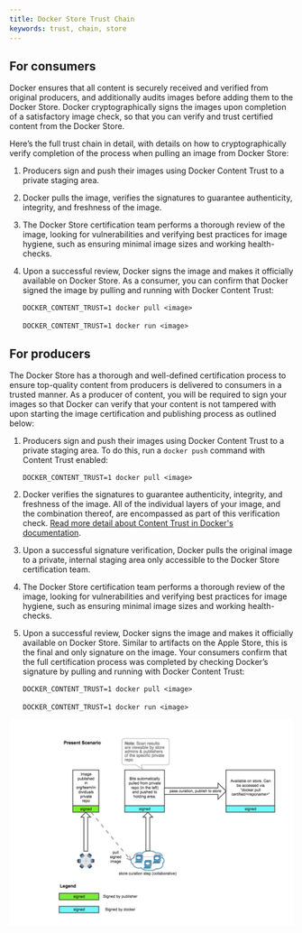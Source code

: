 ```yaml
---
title: Docker Store Trust Chain
keywords: trust, chain, store
---
```


## For consumers

Docker ensures that all content is securely received and verified from original
producers, and additionally audits images before adding them to the Docker
Store. Docker cryptographically signs the images upon completion of a
satisfactory image check, so that you can verify and trust certified content
from the Docker Store.

Here’s the full trust chain in detail, with details on how to cryptographically
verify completion of the process when pulling an image from Docker Store:

1. Producers sign and push their images using Docker Content Trust to a private staging area.

2. Docker pulls the image, verifies the signatures to guarantee authenticity, integrity, and freshness of the image.

3. The Docker Store certification team performs a thorough review of the image, looking for vulnerabilities and verifying best practices for image hygiene, such as ensuring minimal image sizes and working health-checks.

4. Upon a successful review, Docker signs the image and makes it officially available on Docker Store. As a consumer, you can confirm that Docker signed the image by pulling and running with Docker Content Trust:

    ```shell
    DOCKER_CONTENT_TRUST=1 docker pull <image>

    DOCKER_CONTENT_TRUST=1 docker run <image>
    ```

## For producers

The Docker Store has a thorough and well-defined certification process to ensure
top-quality content from producers is delivered to consumers in a trusted
manner. As a producer of content, you will be required to sign your images so
that Docker can verify that your content is not tampered with upon starting the
image certification and publishing process as outlined below:

1. Producers sign and push their images using Docker Content Trust to a private staging area. To do this, run a `docker push` command with Content Trust enabled:

    ```shell
    DOCKER_CONTENT_TRUST=1 docker pull <image>
    ```

2. Docker verifies the signatures to guarantee authenticity, integrity, and freshness of the image. All of the individual layers of your image, and the combination thereof, are encompassed as part of this verification check. [Read more detail about Content Trust in Docker's documentation](/engine/security/trust/content_trust/#understand-trust-in-docker).

3. Upon a successful signature verification, Docker pulls the original image to a private, internal staging area only accessible to the Docker Store certification team.

4. The Docker Store certification team performs a thorough review of the image, looking for vulnerabilities and verifying best practices for image hygiene, such as ensuring minimal image sizes and working health-checks.

5. Upon a successful review, Docker signs the image and makes it officially available on Docker Store. Similar to artifacts on the Apple Store, this is the final and only signature on the image. Your consumers confirm that the full certification process was completed by checking Docker’s signature by pulling and running with Docker Content Trust:

    ```shell
    DOCKER_CONTENT_TRUST=1 docker pull <image>

    DOCKER_CONTENT_TRUST=1 docker run <image>
    ```

![Store Trust Chain signing process](images/image_0.png)
